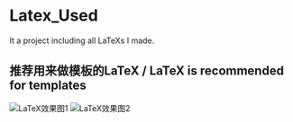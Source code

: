 # Latex_Used
It a project including all LaTeXs I made.

## 推荐用来做模板的LaTeX / LaTeX is recommended for templates
![LaTeX效果图1](https://img.fastmirror.net/s/2025/09/05/68ba7f415490a.png)
![LaTeX效果图2](https://img.fastmirror.net/s/2025/09/05/68ba7f64b5fde.png)
